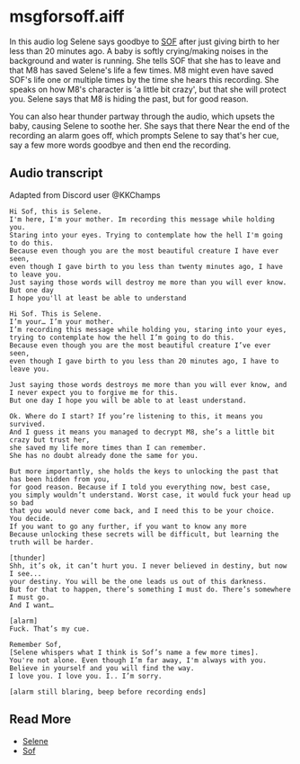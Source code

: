 # msgforsoff.aiff

In this audio log Selene says goodbye to [SOF](../characters/sof) after just giving birth to her less 
than 20 minutes ago. A baby is softly crying/making noises in the background and water is running. 
She tells SOF that she has to leave and that M8 has saved Selene's life a few times. 
M8 might even have saved SOF's life one or multiple times by the time she hears this recording. 
She speaks on how M8's character is 'a little bit crazy', but that she will protect you. 
Selene says that M8 is hiding the past, but for good reason. 

You can also hear thunder partway through the audio, which upsets the baby, causing Selene to soothe 
her. She says that there  Near the end of the recording an alarm goes off, which prompts Selene to say that's her cue, 
say a few more words goodbye and then end the recording.

## Audio transcript 

Adapted from Discord user @KKChamps

```
Hi Sof, this is Selene.
I'm here, I'm your mother. Im recording this message while holding you.
Staring into your eyes. Trying to contemplate how the hell I'm going to do this. 
Because even though you are the most beautiful creature I have ever seen, 
even though I gave birth to you less than twenty minutes ago, I have to leave you. 
Just saying those words will destroy me more than you will ever know. But one day 
I hope you'll at least be able to understand

Hi Sof. This is Selene. 
I’m your… I’m your mother. 
I’m recording this message while holding you, staring into your eyes, 
trying to contemplate how the hell I’m going to do this. 
Because even though you are the most beautiful creature I’ve ever seen, 
even though I gave birth to you less than 20 minutes ago, I have to leave you.

Just saying those words destroys me more than you will ever know, and 
I never expect you to forgive me for this. 
But one day I hope you will be able to at least understand. 

Ok. Where do I start? If you’re listening to this, it means you survived. 
And I guess it means you managed to decrypt M8, she’s a little bit crazy but trust her, 
she saved my life more times than I can remember. 
She has no doubt already done the same for you. 

But more importantly, she holds the keys to unlocking the past that has been hidden from you, 
for good reason. Because if I told you everything now, best case, 
you simply wouldn’t understand. Worst case, it would fuck your head up so bad 
that you would never come back, and I need this to be your choice. 
You decide. 
If you want to go any further, if you want to know any more
Because unlocking these secrets will be difficult, but learning the truth will be harder. 

[thunder]
Shh, it’s ok, it can’t hurt you. I never believed in destiny, but now I see... 
your destiny. You will be the one leads us out of this darkness. 
But for that to happen, there’s something I must do. There’s somewhere I must go. 
And I want… 

[alarm]
Fuck. That’s my cue. 

Remember Sof, 
[Selene whispers what I think is Sof’s name a few more times]. 
You're not alone. Even though I’m far away, I'm always with you.
Believe in yourself and you will find the way.
I love you. I love you. I.. I’m sorry.

[alarm still blaring, beep before recording ends]
```

## Read More

- [Selene](../characters/selene.md)
- [Sof](../characters/sof.md)